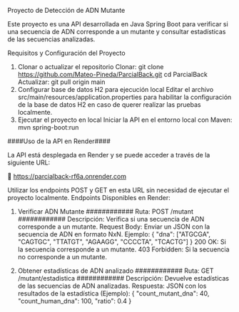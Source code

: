 Proyecto de Detección de ADN Mutante

Este proyecto es una API desarrollada en Java Spring Boot para verificar si una secuencia de ADN corresponde a un mutante y consultar estadísticas de las secuencias analizadas.

Requisitos y Configuración del Proyecto
 1. Clonar o actualizar el repositorio
    Clonar:
    git clone https://github.com/Mateo-Pineda/ParcialBack.git
    cd ParcialBack
    Actualizar:
    git pull origin main
 2. Configurar base de datos H2 para ejecución local
    Editar el archivo src/main/resources/application.properties para habilitar la configuración de la base de datos H2 en caso de querer realizar las pruebas localmente.
 3. Ejecutar el proyecto en local
    Iniciar la API en el entorno local con Maven:
    mvn spring-boot:run
    
####Uso de la API en Render####

La API está desplegada en Render y se puede acceder a través de la siguiente URL:

🔗 https://parcialback-rf6a.onrender.com

Utilizar los endpoints POST y GET en esta URL sin necesidad de ejecutar el proyecto localmente.
Endpoints Disponibles en Render:

1. Verificar ADN Mutante
    ############  Ruta: POST /mutant ############
    Descripción: Verifica si una secuencia de ADN corresponde a un mutante.
    Request Body: Enviar un JSON con la secuencia de ADN en formato NxN. Ejemplo:
   {
  "dna": ["ATGCGA", "CAGTGC", "TTATGT", "AGAAGG", "CCCCTA", "TCACTG"]
  }
200 OK: Si la secuencia corresponde a un mutante.
403 Forbidden: Si la secuencia no corresponde a un mutante.
   
2. Obtener estadísticas de ADN analizado
    ############ Ruta: GET /mutant/estadistica ############
    Descripción: Devuelve estadísticas de las secuencias de ADN analizadas.
    Respuesta: JSON con los resultados de la estadística (Ejemplo):
   {
  "count_mutant_dna": 40,
  "count_human_dna": 100,
  "ratio": 0.4
}
